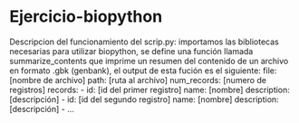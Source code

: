 # Ejercicio-biopython
Descripcion del funcionamiento del scrip.py: importamos las bibliotecas necesarias para utilizar biopython, se define una función llamada summarize_contents que imprime un resumen 
del contenido de un archivo en formato .gbk (genbank), el output de esta fución es el siguiente: file: [nombre de archivo] path: [ruta al archivo] num_records: [numero de registros] records: - id: [id del primer registro] name: [nombre] description: [descripción] - id: [id del segundo registro] name: [nombre] description: [descripción] - ...

